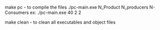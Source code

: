 make pc - to compile the files
./pc-main.exe N_Product N_producers N-Consumers
ex: ./pc-main.exe 40 2 2

make clean - to clean all executables and object files
